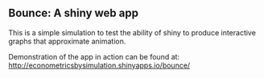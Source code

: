 ## Bounce: A shiny web app

This is a simple simulation to test the ability of shiny to produce interactive graphs that approximate animation.

Demonstration of the app in action can be found at:
http://econometricsbysimulation.shinyapps.io/bounce/
